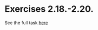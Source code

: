 # Exercises 2.18.-2.20.

See the full task [here](https://fullstackopen.com/en/part2/adding_styles_to_react_app#:~:text=Exercises%202.18.%2D2.20.)